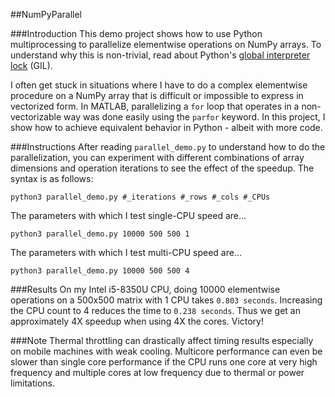 ##NumPyParallel

###Introduction
This demo project shows how to use Python multiprocessing to 
parallelize elementwise operations on NumPy arrays. To understand
why this is non-trivial, read about Python's [global interpreter lock](https://wiki.python.org/moin/GlobalInterpreterLock)
(GIL). 

I often get stuck in situations where I have to do a 
complex elementwise procedure on a NumPy array that is
difficult or impossible to express in vectorized form.
In MATLAB, parallelizing a `for` loop that operates in a 
non-vectorizable way was done easily using the `parfor` keyword. 
In this project, I show how to achieve equivalent behavior 
in Python - albeit with more code.

###Instructions
After reading `parallel_demo.py` to understand how to do the parallelization,
you can experiment with different combinations of array dimensions and
operation iterations to see the effect of the speedup. The syntax is
as follows:

    python3 parallel_demo.py #_iterations #_rows #_cols #_CPUs
    
The parameters with which I test single-CPU speed are...

    python3 parallel_demo.py 10000 500 500 1
    
The parameters with which I test multi-CPU speed are...

    python3 parallel_demo.py 10000 500 500 4
    
###Results
On my Intel i5-8350U CPU, doing 10000 elementwise operations on a 500x500
matrix with 1 CPU takes `0.803 seconds`. Increasing the CPU count to 4
reduces the time to `0.238 seconds`. Thus we get an approximately 4X
speedup when using 4X the cores. Victory!

###Note
Thermal throttling can drastically affect timing results especially
on mobile machines with weak cooling. Multicore performance can even be 
slower than single core performance if the CPU runs one core at very
high frequency and multiple cores at low frequency due to thermal
or power limitations.